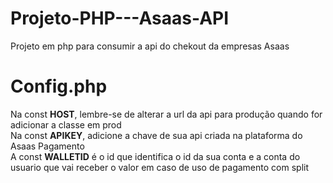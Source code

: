 # Projeto-PHP---Asaas-API
Projeto em php para consumir a api do chekout da empresas Asaas

# Config.php
Na const <b>HOST</b>, lembre-se de alterar a url da api para produção quando for adicionar a classe em prod <br>
Na const <b>APIKEY</b>, adicione a chave de sua api criada na plataforma do Asaas Pagamento<br>
A const <b>WALLETID</b> é o id que identifica o id da sua conta e a conta do usuario que vai receber o valor em caso de uso de pagamento com split<br>

